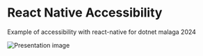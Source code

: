 # React Native Accessibility

Example of accessibility with react-native for dotnet malaga 2024

![Presentation image](https://pbs.twimg.com/media/GdEZ7W_WIAAIbKp?format=jpg&name=large)
